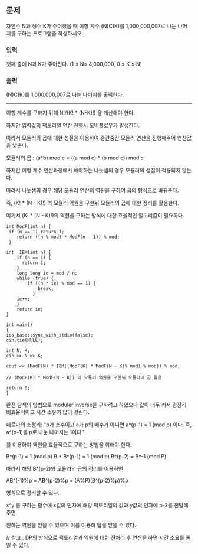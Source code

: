 ## 문제

자연수 N과 정수 K가 주어졌을 때 이항 계수 (N)C(K)를 1,000,000,007로 나눈 나머지를 구하는 프로그램을 작성하시오.


### 입력

첫째 줄에 N과 K가 주어진다. (1 ≤  N≤ 4,000,000, 0 ≤ K ≤ N)


### 출력

(N)C(K)를 1,000,000,007로 나눈 나머지를 출력한다.


---

이항 계수를 구하기 위해 N!/(K! * (N-K)!) 을 계산해야 한다.

하지만 입력값의 팩토리얼 연산 진행시 오버플로우가 발생한다.

따라서 모듈러의 곱에 대한 성질을 이용하여 중간중간 모듈러 연산을 진행해주어 연산값을 낮춘다.


모듈러의 곱 : (a*b) mod c = ((a mod c) * (b mod c)) mod c

하지만 이항 계수 연산과정에서 해야하는 나눗셈의 경우 모듈러의 성질이 적용되지 않는다.

따라서 나눗셈의 경우 해당 모듈러 연산의 역원을 구하여 곱의 형식으로 바꿔준다.

즉,  (K! * (N - K)!) 의 모듈러 역원을 구한뒤 모듈러의 곱에 대한 정리를 활용한다.

여기서 (K! * (N - K)!)의 역원을 구하는 방식에 대한 효율적인 알고리즘이 필요하다.
    
    int ModF(int n) {
     if (n == 1) return 1;
        return ((n % mod) * ModF(n - 1)) % mod;
     }

    int  IEM(int n) {
        if (n == 1) {
          return 1;
        }
        long long ie = mod / n;
        while (true) {
            if ((n * ie) % mod == 1) {
                break;
              }
        ie++;
        }
        return ie;
    }

    int main()
    {
    ios_base::sync_with_stdio(false);
    cin.tie(NULL);

    int N, K;
    cin >> N >> K;

    cout << (ModF(N) * IEM((ModF(K) * ModF(N - K)% mod) % mod)) % mod;

    // (ModF(K) * ModF(N - K)) 의 모듈러 역원을 구한뒤 모듈러의 곱 활용

    return 0;
    }

완전 탐색의 방법으로 moduler inverse을 구하려고 하였으나 값이 너무 커서 굉장히 비효율적이고 시간 소유가 많이 걸린다.

페르마의 소정리: 
"p가 소수이고 a가 p의 배수가 아니면 a^(p-1) = 1 (mod p) 이다. 즉, a^(p-1)을 p로 나눈 나머지는 1이다."

를 이용하여 역원을 효율적으로 구하는 방법을 취해야 한다.

B^(p-1) = 1 (mod p)
B * B^(p-1) = 1 (mod p)
B^(p-2) = B^-1 (mod P)

따라서 해당 B^(p-2)와 모듈러의 곱의 정리를 이용하면

AB^(-1)%p = AB^(p-2)%p = (A%P)(B^(p-2)%p)%p

형식으로 정리할 수 있다.

x^y 를 구하는 함수에 x값의 인자에 해당 팩토리얼의 값과 y값의 인자에 p-2를 전달해주면

원하는 역원을 얻을 수 있으며 이를 이용해 답을 얻을 수 있다.

// 참고 : DP의 방식으로 팩토리얼과 역원에 대한 전처리 후 연산을 하면 시간 소요를 줄일 수 있다.

